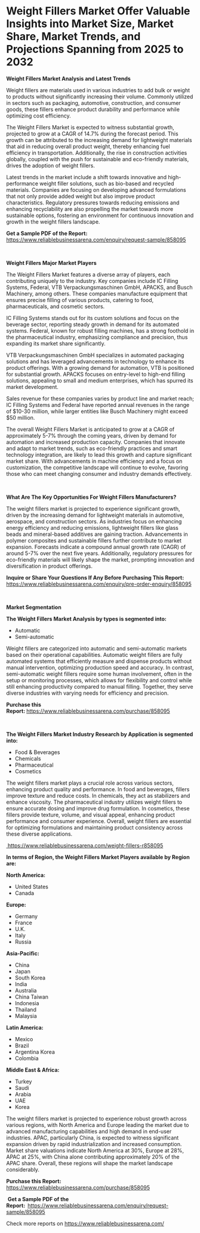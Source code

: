 <p><h1>Weight Fillers Market Offer Valuable Insights into Market Size, Market Share, Market Trends, and Projections Spanning from 2025 to 2032</h1></p><p><strong>Weight Fillers Market Analysis and Latest Trends</strong></p>
<p><p>Weight fillers are materials used in various industries to add bulk or weight to products without significantly increasing their volume. Commonly utilized in sectors such as packaging, automotive, construction, and consumer goods, these fillers enhance product durability and performance while optimizing cost efficiency. </p><p>The Weight Fillers Market is expected to witness substantial growth, projected to grow at a CAGR of 14.7% during the forecast period. This growth can be attributed to the increasing demand for lightweight materials that aid in reducing overall product weight, thereby enhancing fuel efficiency in transportation. Additionally, the rise in construction activities globally, coupled with the push for sustainable and eco-friendly materials, drives the adoption of weight fillers.</p><p>Latest trends in the market include a shift towards innovative and high-performance weight filler solutions, such as bio-based and recycled materials. Companies are focusing on developing advanced formulations that not only provide added weight but also improve product characteristics. Regulatory pressures towards reducing emissions and enhancing recyclability are also propelling the market towards more sustainable options, fostering an environment for continuous innovation and growth in the weight fillers landscape.</p></p>
<p><strong>Get a Sample PDF of the Report:&nbsp;</strong> <a href="https://www.reliablebusinessarena.com/enquiry/request-sample/858095?utm_campaign=3115&utm_medium=2&utm_source=Github&utm_content=ia&utm_term=05032025&utm_id=weight-fillers">https://www.reliablebusinessarena.com/enquiry/request-sample/858095</a></p>
<p>&nbsp;</p>
<p><strong>Weight Fillers Major Market Players</strong></p>
<p><p>The Weight Fillers Market features a diverse array of players, each contributing uniquely to the industry. Key companies include IC Filling Systems, Federal, VTB Verpackungsmaschinen GmbH, APACKS, and Busch Machinery, among others. These companies manufacture equipment that ensures precise filling of various products, catering to food, pharmaceuticals, and cosmetic sectors.</p><p>IC Filling Systems stands out for its custom solutions and focus on the beverage sector, reporting steady growth in demand for its automated systems. Federal, known for robust filling machines, has a strong foothold in the pharmaceutical industry, emphasizing compliance and precision, thus expanding its market share significantly.</p><p>VTB Verpackungsmaschinen GmbH specializes in automated packaging solutions and has leveraged advancements in technology to enhance its product offerings. With a growing demand for automation, VTB is positioned for substantial growth. APACKS focuses on entry-level to high-end filling solutions, appealing to small and medium enterprises, which has spurred its market development.</p><p>Sales revenue for these companies varies by product line and market reach; IC Filling Systems and Federal have reported annual revenues in the range of $10-30 million, while larger entities like Busch Machinery might exceed $50 million. </p><p>The overall Weight Fillers Market is anticipated to grow at a CAGR of approximately 5-7% through the coming years, driven by demand for automation and increased production capacity. Companies that innovate and adapt to market trends, such as eco-friendly practices and smart technology integration, are likely to lead this growth and capture significant market share. With advancements in machine efficiency and a focus on customization, the competitive landscape will continue to evolve, favoring those who can meet changing consumer and industry demands effectively.</p></p>
<p>&nbsp;</p>
<p><strong>What Are The Key Opportunities For Weight Fillers Manufacturers?</strong></p>
<p><p>The weight fillers market is projected to experience significant growth, driven by the increasing demand for lightweight materials in automotive, aerospace, and construction sectors. As industries focus on enhancing energy efficiency and reducing emissions, lightweight fillers like glass beads and mineral-based additives are gaining traction. Advancements in polymer composites and sustainable fillers further contribute to market expansion. Forecasts indicate a compound annual growth rate (CAGR) of around 5-7% over the next five years. Additionally, regulatory pressures for eco-friendly materials will likely shape the market, prompting innovation and diversification in product offerings.</p></p>
<p><strong>Inquire or Share Your Questions If Any Before Purchasing This Report:</strong> <a href="https://www.reliablebusinessarena.com/enquiry/pre-order-enquiry/858095?utm_campaign=3115&utm_medium=2&utm_source=Github&utm_content=ia&utm_term=05032025&utm_id=weight-fillers">https://www.reliablebusinessarena.com/enquiry/pre-order-enquiry/858095</a></p>
<p>&nbsp;</p>
<p><strong>Market Segmentation</strong></p>
<p><strong>The Weight Fillers Market Analysis by types is segmented into:</strong></p>
<p><ul><li>Automatic</li><li>Semi-automatic</li></ul></p>
<p><p>Weight fillers are categorized into automatic and semi-automatic markets based on their operational capabilities. Automatic weight fillers are fully automated systems that efficiently measure and dispense products without manual intervention, optimizing production speed and accuracy. In contrast, semi-automatic weight fillers require some human involvement, often in the setup or monitoring processes, which allows for flexibility and control while still enhancing productivity compared to manual filling. Together, they serve diverse industries with varying needs for efficiency and precision.</p></p>
<p><strong>Purchase this Report:&nbsp;</strong><a href="https://www.reliablebusinessarena.com/purchase/858095?utm_campaign=3115&utm_medium=2&utm_source=Github&utm_content=ia&utm_term=05032025&utm_id=weight-fillers">https://www.reliablebusinessarena.com/purchase/858095</a></p>
<p>&nbsp;</p>
<p><strong>The Weight Fillers Market Industry Research by Application is segmented into:</strong></p>
<p><ul><li>Food & Beverages</li><li>Chemicals</li><li>Pharmaceutical</li><li>Cosmetics</li></ul></p>
<p><p>The weight fillers market plays a crucial role across various sectors, enhancing product quality and performance. In food and beverages, fillers improve texture and reduce costs. In chemicals, they act as stabilizers and enhance viscosity. The pharmaceutical industry utilizes weight fillers to ensure accurate dosing and improve drug formulation. In cosmetics, these fillers provide texture, volume, and visual appeal, enhancing product performance and consumer experience. Overall, weight fillers are essential for optimizing formulations and maintaining product consistency across these diverse applications.</p></p>
<p><a href="https://www.reliablebusinessarena.com/weight-fillers-r858095?utm_campaign=3115&utm_medium=2&utm_source=Github&utm_content=ia&utm_term=05032025&utm_id=weight-fillers">&nbsp;https://www.reliablebusinessarena.com/weight-fillers-r858095</a></p>
<p><strong>In terms of Region, the Weight Fillers Market Players available by Region are:</strong></p>
<p>
    <p> <strong> North America: </strong>
        <ul>
            <li>United States</li>
            <li>Canada</li>
        </ul>
        </p> 
    <p> <strong> Europe: </strong>
        <ul>
            <li>Germany</li>
            <li>France</li>
            <li>U.K.</li>
            <li>Italy</li>
            <li>Russia</li>
        </ul>
        </p> 
    <p> <strong> Asia-Pacific: </strong>
        <ul>
            <li>China</li>
            <li>Japan</li>
            <li>South Korea</li>
            <li>India</li>
            <li>Australia</li>
            <li>China Taiwan</li>
            <li>Indonesia</li>
            <li>Thailand</li>
            <li>Malaysia</li>
        </ul>
        </p> 
    <p> <strong> Latin America: </strong>
        <ul>
            <li>Mexico</li>
            <li>Brazil</li>
            <li>Argentina Korea</li>
            <li>Colombia</li>
        </ul>
        </p> 
    <p> <strong> Middle East & Africa: </strong>
        <ul>
            <li>Turkey</li>
            <li>Saudi</li>
            <li>Arabia</li>
            <li>UAE</li>
            <li>Korea</li>
        </ul>
    </p>
    </p>
<p><p>The weight fillers market is projected to experience robust growth across various regions, with North America and Europe leading the market due to advanced manufacturing capabilities and high demand in end-user industries. APAC, particularly China, is expected to witness significant expansion driven by rapid industrialization and increased consumption. Market share valuations indicate North America at 30%, Europe at 28%, APAC at 25%, with China alone contributing approximately 20% of the APAC share. Overall, these regions will shape the market landscape considerably.</p></p>
<p><strong>Purchase this Report: </strong><a href="https://www.reliablebusinessarena.com/purchase/858095?utm_campaign=3115&utm_medium=2&utm_source=Github&utm_content=ia&utm_term=05032025&utm_id=weight-fillers">https://www.reliablebusinessarena.com/purchase/858095</a></p>
<p>&nbsp;<strong>Get a Sample PDF of the Report:&nbsp;&nbsp;</strong><a href="https://www.reliablebusinessarena.com/enquiry/request-sample/858095?utm_campaign=3115&utm_medium=2&utm_source=Github&utm_content=ia&utm_term=05032025&utm_id=weight-fillers">https://www.reliablebusinessarena.com/enquiry/request-sample/858095</a></p>
<p><strong></strong></p>
<p>Check more reports on <a href="https://www.reliablebusinessarena.com/?utm_campaign=3115&utm_medium=2&utm_source=Github&utm_content=ia&utm_term=05032025&utm_id=weight-fillers">https://www.reliablebusinessarena.com/</a></p>